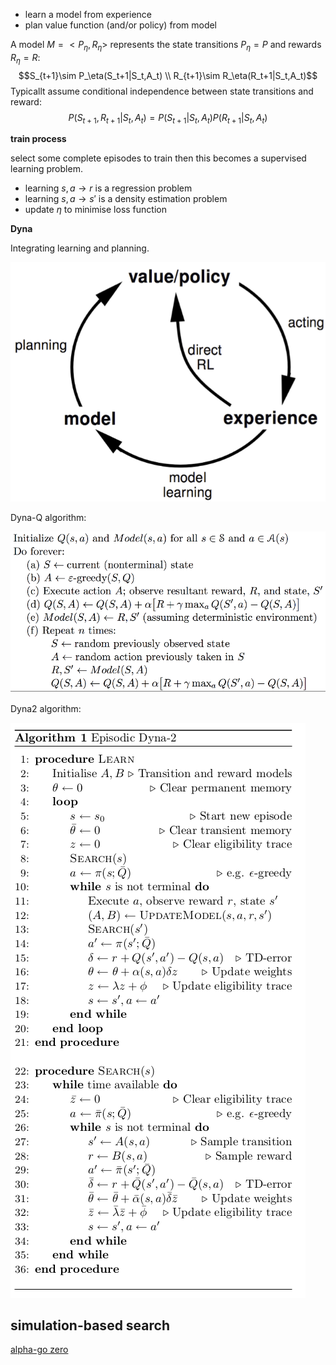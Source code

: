 - learn a model from experience
- plan value function (and/or policy) from model

A model $M=<P_\eta,R_\eta>$ represents the state transitions $P_\eta=P$ and rewards $R_\eta=R$:
$$S_{t+1}\sim P_\eta(S_t+1|S_t,A_t) \\
R_{t+1}\sim R_\eta(R_t+1|S_t,A_t)$$
Typicallt assume conditional independence between state transitions and reward:
$$P(S_{t+1},R_{t+1}|S_t,A_t)=P(S_{t+1}|S_t,A_t)P(R_{t+1}|S_t,A_t)$$

**train process**

select some complete episodes to train then this becomes a supervised learning problem.

- learning $s,a\rightarrow r$ is a regression problem
- learning $s,a\rightarrow s'$ is a density estimation problem
- update $\eta$ to minimise loss function

**Dyna**

Integrating learning and planning.

![dyna_framework](imgs/dyna_framework.png)

Dyna-Q algorithm:

![dyna_q](imgs/dyna_q.png)

Dyna2 algorithm:

![dyna2](imgs/dyna2.png)

## simulation-based search

[alpha-go zero](https://link.jianshu.com/?t=https://www.nature.com/articles/nature24270.epdf?author_access_token=VJXbVjaSHxFoctQQ4p2k4tRgN0jAjWel9jnR3ZoTv0PVW4gB86EEpGqTRDtpIz-2rmo8-KG06gqVobU5NSCFeHILHcVFUeMsbvwS-lxjqQGg98faovwjxeTUgZAUMnRQ)